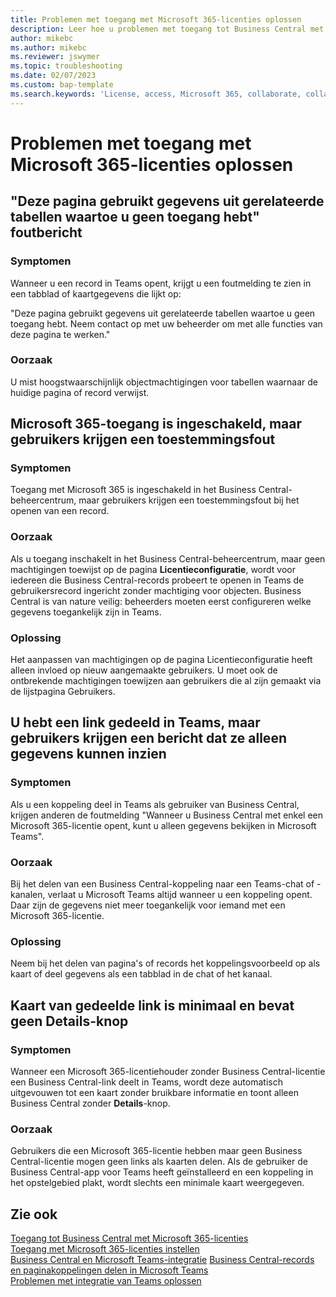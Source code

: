 ```yaml
---
title: Problemen met toegang met Microsoft 365-licenties oplossen
description: Leer hoe u problemen met toegang tot Business Central met enkel een Microsoft 365-licentie kunt oplossen.
author: mikebc
ms.author: mikebc
ms.reviewer: jswymer
ms.topic: troubleshooting
ms.date: 02/07/2023
ms.custom: bap-template
ms.search.keywords: 'License, access, Microsoft 365, collaborate, collaboration, Teams, Microsoft Teams'
---
```


# <a name="troubleshoot-access-with-microsoft-365-licenses" />Problemen met toegang met Microsoft 365-licenties oplossen

## <a name="this-page-uses-data-from-related-tables-that-you-do-not-have-access-to-error-message" />"Deze pagina gebruikt gegevens uit gerelateerde tabellen waartoe u geen toegang hebt" foutbericht

### <a name="symptoms" />Symptomen

Wanneer u een record in Teams opent, krijgt u een foutmelding te zien in een tabblad of kaartgegevens die lijkt op:

"Deze pagina gebruikt gegevens uit gerelateerde tabellen waartoe u geen toegang hebt. Neem contact op met uw beheerder om met alle functies van deze pagina te werken."

### <a name="cause" />Oorzaak

U mist hoogstwaarschijnlijk objectmachtigingen voor tabellen waarnaar de huidige pagina of record verwijst.

## <a name="microsoft-365-access-has-been-enabled-but-users-get-a-permission-error" />Microsoft 365-toegang is ingeschakeld, maar gebruikers krijgen een toestemmingsfout

### <a name="symptoms-1" />Symptomen

Toegang met Microsoft 365 is ingeschakeld in het Business Central-beheercentrum, maar gebruikers krijgen een toestemmingsfout bij het openen van een record.

### <a name="cause-1" />Oorzaak

Als u toegang inschakelt in het Business Central-beheercentrum, maar geen machtigingen toewijst op de pagina **Licentieconfiguratie**, wordt voor iedereen die Business Central-records probeert te openen in Teams de gebruikersrecord ingericht zonder machtiging voor objecten. Business Central is van nature veilig: beheerders moeten eerst configureren welke gegevens toegankelijk zijn in Teams. 

### <a name="resolution" />Oplossing

Het aanpassen van machtigingen op de pagina Licentieconfiguratie heeft alleen invloed op nieuw aangemaakte gebruikers. U moet ook de ontbrekende machtigingen toewijzen aan gebruikers die al zijn gemaakt via de lijstpagina Gebruikers. 

## <a name="you-shared-a-link-in-teams-but-users-get-a-message-that-they-can-only-view-data" />U hebt een link gedeeld in Teams, maar gebruikers krijgen een bericht dat ze alleen gegevens kunnen inzien

### <a name="symptoms-2" />Symptomen

Als u een koppeling deel in Teams als gebruiker van Business Central, krijgen anderen de foutmelding "Wanneer u Business Central met enkel een Microsoft 365-licentie opent, kunt u alleen gegevens bekijken in Microsoft Teams".

### <a name="cause-2" />Oorzaak

Bij het delen van een Business Central-koppeling naar een Teams-chat of -kanalen, verlaat u Microsoft Teams altijd wanneer u een koppeling opent. Daar zijn de gegevens niet meer toegankelijk voor iemand met een Microsoft 365-licentie.

### <a name="resolution-1" />Oplossing

Neem bij het delen van pagina's of records het koppelingsvoorbeeld op als kaart of deel gegevens als een tabblad in de chat of het kanaal.

## <a name="card-from-shared-link-is-minimal-and-doesnt-include-details-button" />Kaart van gedeelde link is minimaal en bevat geen Details-knop

### <a name="symptoms-3" />Symptomen

Wanneer een Microsoft 365-licentiehouder zonder Business Central-licentie een Business Central-link deelt in Teams, wordt deze automatisch uitgevouwen tot een kaart zonder bruikbare informatie en toont alleen Business Central zonder **Details**-knop.

### <a name="cause-3" />Oorzaak

Gebruikers die een Microsoft 365-licentie hebben maar geen Business Central-licentie mogen geen links als kaarten delen. Als de gebruiker de Business Central-app voor Teams heeft geïnstalleerd en een koppeling in het opstelgebied plakt, wordt slechts een minimale kaart weergegeven. 

## <a name="see-also" />Zie ook

[Toegang tot Business Central met Microsoft 365-licenties](admin-access-with-m365-license.md#minimum-requirements)  
[Toegang met Microsoft 365-licenties instellen](admin-access-with-m365-license-setup.md)  
[Business Central en Microsoft Teams-integratie](across-teams-overview.md)
[Business Central-records en paginakoppelingen delen in Microsoft Teams](across-working-with-teams.md)  
[Problemen met integratie van Teams oplossen](admin-teams-troubleshooting.md)  
